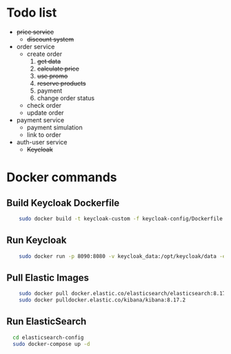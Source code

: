 # Todo list
- ~~price service~~
  - ~~discount system~~
- order service
  - create order
    1. ~~get data~~
    2. ~~calculate price~~
    3. ~~use promo~~
    4. ~~reserve products~~
    5. payment
    6. change order status
  - check order
  - update order
- payment service
  - payment simulation
  - link to order
- auth-user service
  - ~~Keycloak~~


# Docker commands
## Build Keycloak Dockerfile
```bash
    sudo docker build -t keycloak-custom -f keycloak-config/Dockerfile.keycloak .
```

## Run Keycloak 
```bash
    sudo docker run -p 8090:8080 -v keycloak_data:/opt/keycloak/data -e KC_BOOTSTRAP_ADMIN_USERNAME=admin -e KC_BOOTSTRAP_ADMIN_PASSWORD=admin keycloak-custom
```

## Pull Elastic Images
```bash
    sudo docker pull docker.elastic.co/elasticsearch/elasticsearch:8.17.2
    sudo docker pulldocker.elastic.co/kibana/kibana:8.17.2
```

## Run ElasticSearch
```bash
  cd elasticsearch-config
  sudo docker-compose up -d 
```
